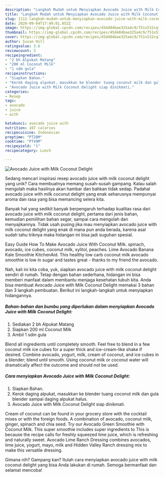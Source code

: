 ```yaml
---
description: "Langkah Mudah untuk Menyiapkan Avocado Juice with Milk Coconut Delight Anti Gagal"
title: "Langkah Mudah untuk Menyiapkan Avocado Juice with Milk Coconut Delight Anti Gagal"
slug: 1112-langkah-mudah-untuk-menyiapkan-avocado-juice-with-milk-coconut-delight-anti-gagal
date: 2020-09-04T17:49:01.852Z
image: https://img-global.cpcdn.com/recipes/45d404bae325a4c9/751x532cq70/avocado-juice-with-milk-coconut-delight-foto-resep-utama.jpg
thumbnail: https://img-global.cpcdn.com/recipes/45d404bae325a4c9/751x532cq70/avocado-juice-with-milk-coconut-delight-foto-resep-utama.jpg
cover: https://img-global.cpcdn.com/recipes/45d404bae325a4c9/751x532cq70/avocado-juice-with-milk-coconut-delight-foto-resep-utama.jpg
author: Susan Hill
ratingvalue: 3.6
reviewcount: 3
recipeingredient:
- "2 bh Alpukat Matang"
- "200 ml Coconut Milk"
- "1 sdm gula"
recipeinstructions:
- "Siapkan Bahan."
- "Kerok daging alpukat, masukkan ke blender tuang coconut milk dan gula blender sampai daging alpukat halus."
- "Avocado Juice with Milk Coconut Delight siap dinikmati."
categories:
- Resep
tags:
- avocado
- juice
- with

katakunci: avocado juice with 
nutrition: 167 calories
recipecuisine: Indonesian
preptime: "PT20M"
cooktime: "PT49M"
recipeyield: "1"
recipecategory: Lunch

---
```



![Avocado Juice with Milk Coconut Delight](https://img-global.cpcdn.com/recipes/45d404bae325a4c9/751x532cq70/avocado-juice-with-milk-coconut-delight-foto-resep-utama.jpg)

Sedang mencari inspirasi resep avocado juice with milk coconut delight yang unik? Cara membuatnya memang susah-susah gampang. Kalau salah mengolah maka hasilnya akan hambar dan bahkan tidak sedap. Padahal avocado juice with milk coconut delight yang enak seharusnya mempunyai aroma dan rasa yang bisa memancing selera kita.

Banyak hal yang sedikit banyak berpengaruh terhadap kualitas rasa dari avocado juice with milk coconut delight, pertama dari jenis bahan, kemudian pemilihan bahan segar, sampai cara mengolah dan menyajikannya. Tidak usah pusing jika mau menyiapkan avocado juice with milk coconut delight yang enak di mana pun anda berada, karena asal sudah tahu triknya maka hidangan ini bisa jadi suguhan spesial.

Easy Guide How To Make Avocado Juice With Coconut Milk. spinach, avocado, ice cubes, coconut milk, xylitol, peaches. Lime Avocado Banana Kale Smoothie KitchenAid. This healthy low carb coconut milk avocado smoothie is low in sugar and tastes great - thanks to my friend the avocado.


Nah, kali ini kita coba, yuk, siapkan avocado juice with milk coconut delight sendiri di rumah. Tetap dengan bahan sederhana, hidangan ini bisa memberi manfaat dalam membantu menjaga kesehatan tubuh kita. Anda bisa membuat Avocado Juice with Milk Coconut Delight memakai 3 bahan dan 3 langkah pembuatan. Berikut ini langkah-langkah untuk menyiapkan hidangannya.

<!--inarticleads1-->

##### Bahan-bahan dan bumbu yang diperlukan dalam menyiapkan Avocado Juice with Milk Coconut Delight:

1. Sediakan 2 bh Alpukat Matang
1. Siapkan 200 ml Coconut Milk
1. Ambil 1 sdm gula


Blend all ingredients until completely smooth. Feel free to blend in a few coconut milk ice cubes for a super thick and ice-cream-like shake if desired. Combine avocado, yogurt, milk, cream of coconut, and ice cubes in a blender; blend until smooth. Using coconut milk or coconut water will dramatically affect the outcome and should not be used. 

<!--inarticleads2-->

##### Cara menyiapkan Avocado Juice with Milk Coconut Delight:

1. Siapkan Bahan.
1. Kerok daging alpukat, masukkan ke blender tuang coconut milk dan gula blender sampai daging alpukat halus.
1. Avocado Juice with Milk Coconut Delight siap dinikmati.


Cream of coconut can be found in your grocery store with the cocktail mixes or with the foreign foods. A combination of avocado, coconut milk, ginger, spinach and chia seed. Try our Avocado Green Smoothie with Coconut Milk. This super smoothie includes super ingredients to This is because the recipe calls for freshly squeezed lime juice, which is refreshing and naturally sweet. Avocado Lime Ranch Dressing combines avocados, lime juice, yogurt, mayo, milk and Hidden Valley Ranch dressing mix to make this versatile dressing. 

Gimana nih? Gampang kan? Itulah cara menyiapkan avocado juice with milk coconut delight yang bisa Anda lakukan di rumah. Semoga bermanfaat dan selamat mencoba!
